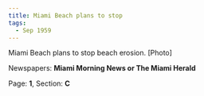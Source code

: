 ```yaml
---  
title: Miami Beach plans to stop  
tags:  
  - Sep 1959  
---  
```

  
Miami Beach plans to stop beach erosion. [Photo]  
  
Newspapers: **Miami Morning News or The Miami Herald**  
  
Page: **1**, Section: **C** 
